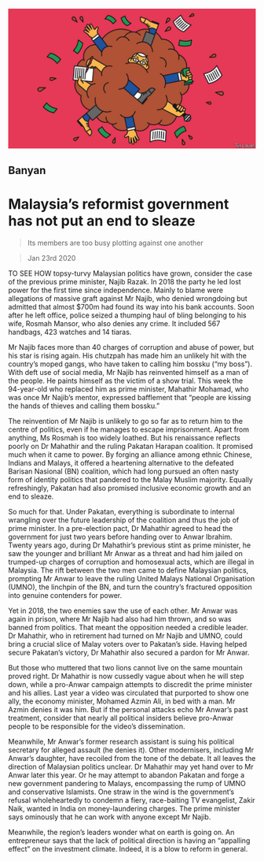 ![](./images/20200125_ASD001_0.jpg)

## Banyan

# Malaysia’s reformist government has not put an end to sleaze

> Its members are too busy plotting against one another

> Jan 23rd 2020

TO SEE HOW topsy-turvy Malaysian politics have grown, consider the case of the previous prime minister, Najib Razak. In 2018 the party he led lost power for the first time since independence. Mainly to blame were allegations of massive graft against Mr Najib, who denied wrongdoing but admitted that almost $700m had found its way into his bank accounts. Soon after he left office, police seized a thumping haul of bling belonging to his wife, Rosmah Mansor, who also denies any crime. It included 567 handbags, 423 watches and 14 tiaras.

Mr Najib faces more than 40 charges of corruption and abuse of power, but his star is rising again. His chutzpah has made him an unlikely hit with the country’s moped gangs, who have taken to calling him bossku (“my boss”). With deft use of social media, Mr Najib has reinvented himself as a man of the people. He paints himself as the victim of a show trial. This week the 94-year-old who replaced him as prime minister, Mahathir Mohamad, who was once Mr Najib’s mentor, expressed bafflement that “people are kissing the hands of thieves and calling them bossku.”

The reinvention of Mr Najib is unlikely to go so far as to return him to the centre of politics, even if he manages to escape imprisonment. Apart from anything, Ms Rosmah is too widely loathed. But his renaissance reflects poorly on Dr Mahathir and the ruling Pakatan Harapan coalition. It promised much when it came to power. By forging an alliance among ethnic Chinese, Indians and Malays, it offered a heartening alternative to the defeated Barisan Nasional (BN) coalition, which had long pursued an often nasty form of identity politics that pandered to the Malay Muslim majority. Equally refreshingly, Pakatan had also promised inclusive economic growth and an end to sleaze.

So much for that. Under Pakatan, everything is subordinate to internal wrangling over the future leadership of the coalition and thus the job of prime minister. In a pre-election pact, Dr Mahathir agreed to head the government for just two years before handing over to Anwar Ibrahim. Twenty years ago, during Dr Mahathir’s previous stint as prime minister, he saw the younger and brilliant Mr Anwar as a threat and had him jailed on trumped-up charges of corruption and homosexual acts, which are illegal in Malaysia. The rift between the two men came to define Malaysian politics, prompting Mr Anwar to leave the ruling United Malays National Organisation (UMNO), the linchpin of the BN, and turn the country’s fractured opposition into genuine contenders for power.

Yet in 2018, the two enemies saw the use of each other. Mr Anwar was again in prison, where Mr Najib had also had him thrown, and so was banned from politics. That meant the opposition needed a credible leader. Dr Mahathir, who in retirement had turned on Mr Najib and UMNO, could bring a crucial slice of Malay voters over to Pakatan’s side. Having helped secure Pakatan’s victory, Dr Mahathir also secured a pardon for Mr Anwar.

But those who muttered that two lions cannot live on the same mountain proved right. Dr Mahathir is now cussedly vague about when he will step down, while a pro-Anwar campaign attempts to discredit the prime minister and his allies. Last year a video was circulated that purported to show one ally, the economy minister, Mohamed Azmin Ali, in bed with a man. Mr Azmin denies it was him. But if the personal attacks echo Mr Anwar’s past treatment, consider that nearly all political insiders believe pro-Anwar people to be responsible for the video’s dissemination.

Meanwhile, Mr Anwar’s former research assistant is suing his political secretary for alleged assault (he denies it). Other modernisers, including Mr Anwar’s daughter, have recoiled from the tone of the debate. It all leaves the direction of Malaysian politics unclear. Dr Mahathir may yet hand over to Mr Anwar later this year. Or he may attempt to abandon Pakatan and forge a new government pandering to Malays, encompassing the rump of UMNO and conservative Islamists. One straw in the wind is the government’s refusal wholeheartedly to condemn a fiery, race-baiting TV evangelist, Zakir Naik, wanted in India on money-laundering charges. The prime minister says ominously that he can work with anyone except Mr Najib.

Meanwhile, the region’s leaders wonder what on earth is going on. An entrepreneur says that the lack of political direction is having an “appalling effect” on the investment climate. Indeed, it is a blow to reform in general.